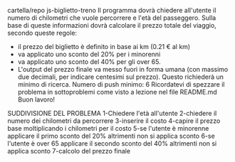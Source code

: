 
cartella/repo js-biglietto-treno
Il programma dovrà chiedere all'utente il numero di chilometri che vuole percorrere e l'età del passeggero. Sulla base di queste informazioni dovrà calcolare il prezzo totale del viaggio, secondo queste regole:
- il prezzo del biglietto è definito in base ai km (0.21 € al km)
- va applicato uno sconto del 20% per i minorenni
- va applicato uno sconto del 40% per gli over 65.
- L'output del prezzo finale va messo fuori in forma umana (con massimo due decimali, per indicare centesimi sul prezzo). Questo richiederà un minimo di ricerca.
Numero di push minimo: 6
Ricordatevi di spezzare il problema in sottoproblemi come visto a lezione nel file README.md
Buon lavoro!


SUDDIVISIONE DEL PROBLEMA
1-Chiedere l'età all'utente
2-chiedere il numero dei chilometri da percorrere
3-inserire il costo 
4-capire il prezzo base
moltiplicando i chilometri per il costo 
5-se l'utente è minorenne 
applicare il primo sconto del 20%
altrimenti non si applica sconto 
6-se l'utente è over 65 
applicare il secondo sconto del 40%
altrimenti non si applica sconto
7-calcolo del prezzo finale
